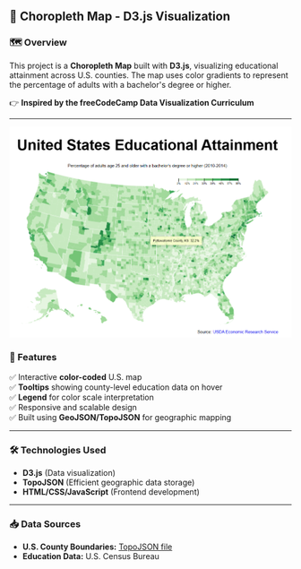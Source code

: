
## **📌 Choropleth Map - D3.js Visualization**  

### **🗺️ Overview**  
This project is a **Choropleth Map** built with **D3.js**, visualizing educational attainment across U.S. counties. The map uses color gradients to represent the percentage of adults with a bachelor's degree or higher.  

👉 **Inspired by the freeCodeCamp Data Visualization Curriculum**  

---

![Choropleth Map Preview](preview.png)

### **🎯 Features**  
✅ Interactive **color-coded** U.S. map  
✅ **Tooltips** showing county-level education data on hover  
✅ **Legend** for color scale interpretation  
✅ Responsive and scalable design  
✅ Built using **GeoJSON/TopoJSON** for geographic mapping  

---

### **🛠️ Technologies Used**  
- **D3.js** (Data visualization)  
- **TopoJSON** (Efficient geographic data storage)  
- **HTML/CSS/JavaScript** (Frontend development)  

---

### **📥 Data Sources**  
- **U.S. County Boundaries:** [TopoJSON file](https://github.com/topojson/us-atlas)  
- **Education Data:** U.S. Census Bureau  
